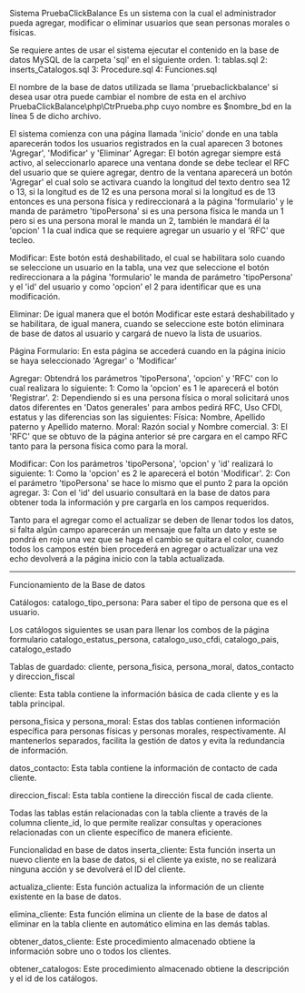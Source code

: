 Sistema PruebaClickBalance
Es un sistema con la cual el administrador pueda agregar, modificar o eliminar usuarios que sean personas morales o físicas.


Se requiere antes de usar el sistema ejecutar el contenido en la base de datos MySQL de la carpeta 'sql' en el siguiente orden.
1: tablas.sql
2: inserts_Catalogos.sql
3: Procedure.sql
4: Funciones.sql

El nombre de la base de datos utilizada se llama 'pruebaclickbalance' si desea usar otra puede cambiar el nombre de esta en el archivo PruebaClickBalance\php\CtrPrueba.php
cuyo nombre es $nombre_bd en la línea 5 de dicho archivo.

El sistema comienza con una página llamada 'inicio' donde en una tabla aparecerán todos los usuarios registrados en la cual aparecen 3 botones 'Agregar', 'Modificar' y 'Eliminar'
Agregar: El botón agregar siempre está activo, al seleccionarlo aparece una ventana donde se debe teclear el RFC del usuario que se quiere agregar,
		 dentro de la ventana aparecerá un botón 'Agregar' el cual solo se activara cuando la longitud del texto dentro sea 12 o 13, si la longitud es de 12 es una persona moral
		 si la longitud es de 13 entonces es una persona física y redireccionará a la página 'formulario' y le manda de parámetro 'tipoPersona' si es una persona física le manda un 1
		 pero si es una persona moral le manda un 2, también le mandará él la 'opcion' 1 la cual indica que se requiere agregar un usuario y el 'RFC' que tecleo.

Modificar: Este botón está deshabilitado, el cual se habilitara solo cuando se seleccione un usuario en la tabla, una vez que seleccione el botón redireccionara a la página 'formulario'
		   le manda de parámetro 'tipoPersona' y el 'id' del usuario y como 'opcion' el 2 para identificar que es una modificación.

Eliminar: De igual manera que el botón Modificar este estará deshabilitado y se habilitara, de igual manera, cuando se seleccione este botón eliminara de base de datos al usuario
		  y cargará de nuevo la lista de usuarios.


Página Formulario: En esta página se accederá cuando en la página inicio se haya seleccionado 'Agregar' o 'Modificar'

Agregar: Obtendrá los parámetros 'tipoPersona', 'opcion' y 'RFC' con lo cual realizara lo siguiente:
		 1: Como la 'opcion' es 1 le aparecerá el botón 'Registrar'.
		 2: Dependiendo si es una persona física o moral solicitará unos datos diferentes en 'Datos generales' para ambos pedirá RFC, Uso CFDI, estatus y
		    las diferencias son las siguientes:
			Física: Nombre, Apellido paterno y Apellido materno.
			Moral: Razón social y Nombre comercial.
		 3: El 'RFC' que se obtuvo de la página anterior sé pre cargara en el campo RFC tanto para la persona física como para la moral.

Modificar: Con los parámetros 'tipoPersona', 'opcion' y 'id' realizará lo siguiente:
		   1: Como la 'opcion' es 2 le aparecerá el botón 'Modificar'.
		   2: Con el parámetro 'tipoPersona' se hace lo mismo que el punto 2 para la opción agregar.
		   3: Con el 'id' del usuario consultará en la base de datos para obtener toda la información y pre cargarla en los campos requeridos.


Tanto para el agregar como el actualizar se deben de llenar todos los datos, si falta algún campo aparecerán un mensaje que falta un dato y este se pondrá en rojo
una vez que se haga el cambio se quitara el color, cuando todos los campos estén bien procederá en agregar o actualizar una vez echo devolverá a la página inicio
con la tabla actualizada.


--------------------------------------------------------------------------------------------------------
Funcionamiento de la Base de datos

Catálogos:
catalogo_tipo_persona: Para saber el tipo de persona que es el usuario.

Los catálogos siguientes se usan para llenar los combos de la página formulario
catalogo_estatus_persona, catalogo_uso_cfdi, catalogo_pais, catalogo_estado



Tablas de guardado:
cliente, persona_fisica, persona_moral, datos_contacto y direccion_fiscal

cliente: Esta tabla contiene la información básica de cada cliente y es la tabla principal.

persona_fisica y persona_moral: Estas dos tablas contienen información específica para personas físicas y personas morales, respectivamente.
								Al mantenerlos separados, facilita la gestión de datos y evita la redundancia de información.
								
datos_contacto: Esta tabla contiene la información de contacto de cada cliente.

direccion_fiscal: Esta tabla contiene la dirección fiscal de cada cliente.

Todas las tablas están relacionadas con la tabla cliente a través de la columna cliente_id, lo que permite realizar consultas y operaciones relacionadas
con un cliente específico de manera eficiente.



Funcionalidad en base de datos
inserta_cliente: Esta función inserta un nuevo cliente en la base de datos, si el cliente ya existe, no se realizará ninguna acción y se devolverá el ID del cliente.

actualiza_cliente: Esta función actualiza la información de un cliente existente en la base de datos.

elimina_cliente: Esta función elimina un cliente de la base de datos al eliminar en la tabla cliente en automático elimina en las demás tablas.

obtener_datos_cliente: Este procedimiento almacenado obtiene la información sobre uno o todos los clientes.

obtener_catalogos: Este procedimiento almacenado obtiene la descripción y el id de los catálogos.
